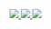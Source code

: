 <p align="center">
  <a href="https://github.com/Kaweeshachamodk">
    <img src="https://komarev.com/ghpvc/?username=Kaweeshachamodk&label=Profile%20views&color=ff69b4&label=Profile+Views&style=plastic">

  </a>
  <a href="https://github.com/Kaweeshachamodk?tab=stars">
    <img src="https://img.shields.io/github/stars/Kaweeshachamodk?color=ff69b4&label=Stars&style=plastic">

  </a>
  <a href="heroku.com/deploy?template=https://github.com/Kaweeshachamodk/WhatApp-Bot?tab=Deploy">
    <img src="https://img.shields.io/heroku.com/deploy?template=https://github.com/Kaweeshachamodk/WhatApp-Bot?color=ff69b4&label=Followers&style=plastic">

  </a>
</p>
